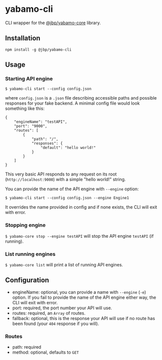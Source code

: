 # yabamo-cli

CLI wrapper for the [@jbp/yabamo-core](https://www.npmjs.com/package/@jbp/yabamo-core) library.

## Installation
```npm install -g @jbp/yabamo-cli```

## Usage

### Starting API engine
```$ yabamo-cli start --config config.json```

where ```config.json``` is a ```.json``` file describing accessible paths and possible responses for your fake backend. A minimal config file would look something like this:
```
{
    "engineName": "testAPI",
    "port": "9000",
    "routes": [
        {
            "path": "/",
            "responses": {
                "default": "hello world!"
            }
        }
    ]
}
```
This very basic API responds to any request on its root (```http://localhost:9000```) with a simple "hello world!" string.

You can provide the name of the API engine with ```--engine``` option:

```$ yabamo-cli start --config config.json --engine Engine1```

It overrides the name provided in config and if none exists, the CLI will exit with error.

### Stopping engine

```$ yabamo-core stop --engine testAPI``` will stop the API engine ```testAPI``` (if running).

### List running engines

```$ yabamo-core list``` will print a list of running API engines.

## Configuration

* engineName: optional, you can provide a name with ```--engine``` (```-e```) option. If you fail to provide the name of the API engine either way, the CLI will exit with error.
* port: required, the port number your API will use.
* routes: required, an ```Array``` of routes.
* fallback: optional, this is the response your API will use if no route has been found (your ```404``` response if you will).

### Routes
* path: required
* method: optional, defaults to ```GET```